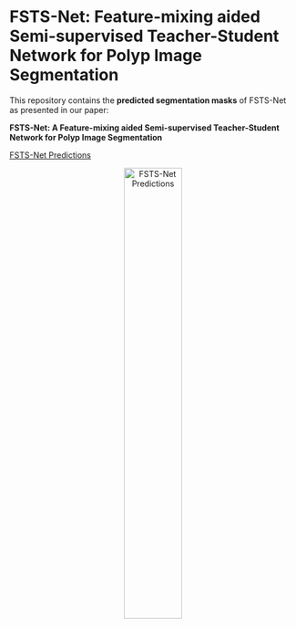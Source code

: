 # FSTS-Net: Feature-mixing aided Semi-supervised Teacher-Student Network for Polyp Image Segmentation

This repository contains the **predicted segmentation masks**  of FSTS-Net as presented in our paper:

**FSTS-Net: A Feature-mixing aided Semi-supervised Teacher-Student Network for Polyp Image Segmentation**

[FSTS-Net Predictions](image/pred.png)

<p align="center">
  <img src="predicted_masks/sample_input.png" alt="FSTS-Net Predictions" width="45%"/>

</p>
